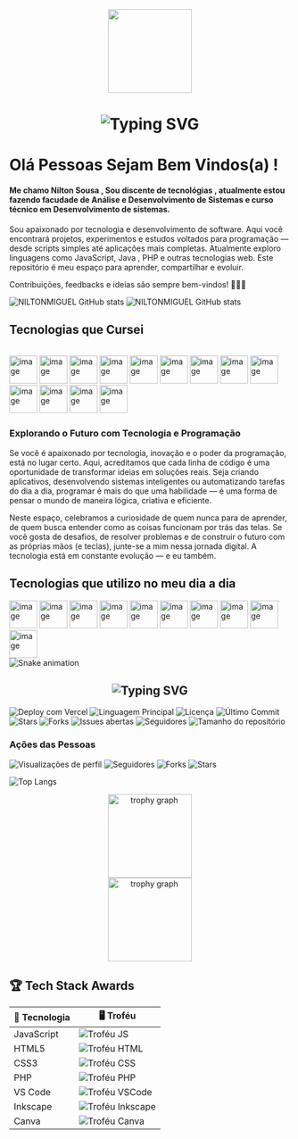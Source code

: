 <div align="center">
  <img height="150" src="https://media.giphy.com/media/M9gbBd9nbDrOTu1Mqx/giphy.gif"  />
</div>

<h1 align="center">
  <img src="https://readme-typing-svg.herokuapp.com?font=Fira+Code&size=30&pause=1000&color=003366&center=true&vCenter=true&width=600&lines=Nilton+Sousa;Desenvolvedor+Fullstack;Apaixonado+por+Tecnologia" alt="Typing SVG" />
</h1>

# Olá Pessoas Sejam Bem Vindos(a) !
#### Me chamo Nilton Sousa , Sou discente de tecnológias , atualmente estou fazendo facudade de Análise e Desenvolvimento de Sistemas e curso técnico em Desenvolvimento de sistemas.

 Sou apaixonado por tecnologia e desenvolvimento de software. Aqui você encontrará projetos, experimentos e estudos voltados para programação — desde scripts simples até aplicações mais completas.
Atualmente exploro linguagens como JavaScript, Java , PHP e outras tecnologias web. Este repositório é meu espaço para aprender, compartilhar e evoluir.

Contribuições, feedbacks e ideias são sempre bem-vindos! 👨‍💻✨

![NILTONMIGUEL GitHub stats](https://github-readme-stats.vercel.app/api?username=NILTONMIGUEL&show_icons=true&theme=dracula)  ![NILTONMIGUEL GitHub stats](https://github-readme-stats.vercel.app/api/top-langs/?username=NILTONMIGUEL&show_icons=true&theme=blue-green)



## Tecnologias que Cursei

<div style="display:inline-block "><br/>
  <img width="50" height="50" alt="image" src="https://github.com/user-attachments/assets/ea23d9cb-430b-45df-943e-ebeab6d1a87e" />
  <img width="50" height="50" alt="image" src="https://github.com/user-attachments/assets/2b76e9af-7730-4f93-b2ac-502e2b37b5a2" />
  <img width="50" height="50" alt="image" src="https://github.com/user-attachments/assets/970f8bdf-24f0-4271-b5ab-9e0ac7af5648" />
  <img width="50" height="50" alt="image" src="https://github.com/user-attachments/assets/8c5e1fe4-43e1-4c4c-898d-ac1ba9001bc5" />
  <img width="50" height="50" alt="image" src="https://github.com/user-attachments/assets/bab5a2bf-6b46-45fc-b0fb-19e7022f27f4" />
  <img width="50" height="50" alt="image" src="https://github.com/user-attachments/assets/1ab7bf20-9c16-4b39-9724-0cdb7b6dfb79" />
  <img width="50" height="50" alt="image" src="https://github.com/user-attachments/assets/907bb62c-bbd1-4330-8e00-4b6db8385c6b" />
  <img width="50" height="50" alt="image" src="https://github.com/user-attachments/assets/021f9d97-494e-4151-8aad-49840b919ba0" />
  <img width="50" height="50" alt="image" src="https://github.com/user-attachments/assets/077cdff7-0d06-4b43-8e03-921b5cba3ef0" />
  <img width="50" height="50" alt="image" src="https://github.com/user-attachments/assets/01d4cfe1-a416-4b7f-b70d-64a722f791d6" />
  <img width="50" height="50" alt="image" src="https://github.com/user-attachments/assets/29164367-0e05-4fb4-a979-817addfa0d93" />
  <!--<img width="50" height="50" alt="image" src="https://github.com/user-attachments/assets/65378a5f-c484-474e-819c-3bf369bb7c94" />
  <img width="50" height="50" alt="image" src="https://github.com/user-attachments/assets/c2f68444-9780-49f4-a0e1-14cb2d1d9450" />
  <img width="50" height="50" alt="image" src="https://github.com/user-attachments/assets/f7115d2a-8df1-4bdb-9e12-ead3f65d30f9" />
  <img width="50" height="50" alt="image" src="https://github.com/user-attachments/assets/22e730bd-6c39-47f5-b988-4cca7cefc4f4" />
  <img width="50" height="50" alt="image" src="https://github.com/user-attachments/assets/a6e9bb64-9ccd-4848-9b63-3e15809b0455" />-->
  <img width="50" height="50" alt="image" src="https://github.com/user-attachments/assets/80f4c394-10f1-4f46-af8c-0881a1b40225" />
  <img width="50" height="50" alt="image" src="https://github.com/user-attachments/assets/5390d7f3-c0ef-4129-8b9b-e0edb4c2aa55" />
  <!--<img width="50" height="50" alt="image" src="https://github.com/user-attachments/assets/add13e79-cd17-45c7-8f5d-7798ca95bb05" />-->
  <!--<img width="50" height="50" alt="image" src="https://github.com/user-attachments/assets/b9d5c806-65b0-49a3-b98c-8cee4b216140" />-->


</div>
 <br/>
 
 ### Explorando o Futuro com Tecnologia e Programação
 
Se você é apaixonado por tecnologia, inovação e o poder da programação, está no lugar certo. Aqui, acreditamos que cada linha de código é uma oportunidade de transformar ideias em soluções reais. Seja criando aplicativos, desenvolvendo sistemas inteligentes ou automatizando tarefas do dia a dia, programar é mais do que uma habilidade — é uma forma de pensar o mundo de maneira lógica, criativa e eficiente.

Neste espaço, celebramos a curiosidade de quem nunca para de aprender, de quem busca entender como as coisas funcionam por trás das telas. Se você gosta de desafios, de resolver problemas e de construir o futuro com as próprias mãos (e teclas), junte-se a mim nessa jornada digital. A tecnologia está em constante evolução — e eu também.
 
## Tecnologias que utilizo no meu dia a dia
<div style="display:inline-block">
    <img width="50" height="50" alt="image" src="https://github.com/user-attachments/assets/0621df21-7d19-4470-a9fa-e2b0bcc63bce" />
    <img width="50" height="50" alt="image" src="https://github.com/user-attachments/assets/6a13a1bd-30ca-4026-9a31-7a6485d4e323" />
    <img width="50" height="50" alt="image" src="https://github.com/user-attachments/assets/f42d422c-7916-4ab4-b359-4d993c648dbb" />
    <img width="50" height="50" alt="image" src="https://github.com/user-attachments/assets/96fe9a2b-95d3-4142-8f05-9ee1d414fec9" />
   <!-- <img width="50" height="50" alt="image" src="https://github.com/user-attachments/assets/36d8caba-309d-49dd-84e4-f997748ff459" />-->
    <img width="50" height="50" alt="image" src="https://github.com/user-attachments/assets/6bdf1a64-9640-410e-b48a-214d9342502d" />
    <!--<img width="50" height="50" alt="image" src="https://github.com/user-attachments/assets/a461b0df-49b5-4ee4-b82f-721c4d8ea75f" />-->
    <img width="50" height="50" alt="image" src="https://github.com/user-attachments/assets/b00743b4-5e75-4088-9b67-54f381a9764a" />
    <img width="50" height="50" alt="image" src="https://github.com/user-attachments/assets/074ee057-1230-40dc-ac91-171568438324" />
    <img width="50" height="50" alt="image" src="https://github.com/user-attachments/assets/959ce08a-cb2a-4b57-824f-64fefae16385" />
    <img width="50" height="50" alt="image" src="https://github.com/user-attachments/assets/3b1891e4-733c-41e4-a054-453cd8d300e4" />
    <img width="50" height="50" alt="image" src="https://github.com/user-attachments/assets/b6ec0092-51d0-4bc3-8188-08cb11e0dbbd" />




</div>


<img src="https://raw.githubusercontent.com/NILTONMIGUEL/NILTONMIGUEL/output/snake.svg" alt="Snake animation" />


<h2 align="center">
  <img src="https://readme-typing-svg.herokuapp.com?font=Fira+Code&size=24&pause=1200&color=003366&center=true&vCenter=true&width=600&lines=JavaScript+💛;PHP+💙;VS+Code+🔵;HTML5+🟠;CSS3+🔷;Inkscape+🎨;Canva+🖌️" alt="Typing SVG" />
</h2>

<p align="left">
  <a href="https://vercel.com"><img src="https://vercelbadge.vercel.app/api/NILTONMIGUEL/NILTONMIGUEL" alt="Deploy com Vercel" style="display:inline-block;"></a>
  <img src="https://img.shields.io/github/languages/top/NILTONMIGUEL/NILTONMIGUEL?style=for-the-badge&color=0000ff" alt="Linguagem Principal" style="display:inline-block;">
  <img src="https://img.shields.io/github/license/NILTONMIGUEL/NILTONMIGUEL?style=for-the-badge" alt="Licença" style="display:inline-block;">
  <img src="https://img.shields.io/github/last-commit/NILTONMIGUEL/NILTONMIGUEL?style=for-the-badge" alt="Último Commit" style="display:inline-block;">
  <img src="https://img.shields.io/github/stars/NILTONMIGUEL/NILTONMIGUEL?style=for-the-badge" alt="Stars" style="display:inline-block;">
  <img src="https://img.shields.io/github/forks/NILTONMIGUEL/NILTONMIGUEL?style=for-the-badge" alt="Forks" style="display:inline-block;">
  <img src="https://img.shields.io/github/issues/NILTONMIGUEL/NILTONMIGUEL?style=for-the-badge" alt="Issues abertas" style="display:inline-block;">
  <img src="https://img.shields.io/github/followers/NILTONMIGUEL?style=for-the-badge" alt="Seguidores" style="display:inline-block;">
  <img src="https://img.shields.io/github/repo-size/NILTONMIGUEL/NILTONMIGUEL?style=for-the-badge" alt="Tamanho do repositório" style="display:inline-block;">
</p>

### Ações das Pessoas

<p align="left">
  <!-- Badge de visitas -->
  <img src="https://komarev.com/ghpvc/?username=NILTONMIGUEL&style=for-the-badge" alt="Visualizações de perfil" style="display:inline-block;">
  
  <!-- Badge de seguidores -->
  <img src="https://img.shields.io/github/followers/NILTONMIGUEL?style=for-the-badge" alt="Seguidores" style="display:inline-block;">
  
  <!-- Badge de forks -->
  <img src="https://img.shields.io/github/forks/NILTONMIGUEL/NILTONMIGUEL?style=for-the-badge" alt="Forks" style="display:inline-block;">
  
  <!-- Badge de stars -->
  <img src="https://img.shields.io/github/stars/NILTONMIGUEL/NILTONMIGUEL?style=for-the-badge" alt="Stars" style="display:inline-block;">
</p>

![Top Langs](https://github-readme-stats.vercel.app/api/top-langs/?username=NILTONMIGUEL&layout=compact&langs_count=10&theme=radical)

<div align="center">
  
  <img src="https://github-profile-trophy.vercel.app?username=NILTONSOUSA&theme=dracula&column=-1&row=1&margin-w=8&margin-h=8&no-bg=false&no-frame=false&order=4" height="150" alt="trophy graph"  />
</div>


<div align="center">
  
  <img src="https://github-profile-trophy.vercel.app?username=NILTONMIGUEL&theme=dracula&column=-1&row=1&margin-w=8&margin-h=8&no-bg=false&no-frame=false&order=4" height="150" alt="trophy graph"  />
</div>




## 🏆 Tech Stack Awards

| 🏅 Tecnologia | 🖥️ Troféu |
|--------------|-----------|
| JavaScript   | ![Troféu JS](https://img.shields.io/badge/JavaScript-%F0%9F%8F%86-yellow?style=for-the-badge&logo=javascript&logoColor=black) |
| HTML5        | ![Troféu HTML](https://img.shields.io/badge/HTML5-%F0%9F%8F%86-orange?style=for-the-badge&logo=html5&logoColor=white) |
| CSS3         | ![Troféu CSS](https://img.shields.io/badge/CSS3-%F0%9F%8F%86-blue?style=for-the-badge&logo=css3&logoColor=white) |
| PHP          | ![Troféu PHP](https://img.shields.io/badge/PHP-%F0%9F%8F%86-777BB4?style=for-the-badge&logo=php&logoColor=white) |
| VS Code      | ![Troféu VSCode](https://img.shields.io/badge/VS%20Code-%F0%9F%8F%86-007ACC?style=for-the-badge&logo=visual-studio-code&logoColor=white) |
| Inkscape     | ![Troféu Inkscape](https://img.shields.io/badge/Inkscape-%F0%9F%8F%86-000000?style=for-the-badge&logo=inkscape&logoColor=white) |
| Canva        | ![Troféu Canva](https://img.shields.io/badge/Canva-%F0%9F%8F%86-00C4CC?style=for-the-badge&logo=canva&logoColor=white) |

